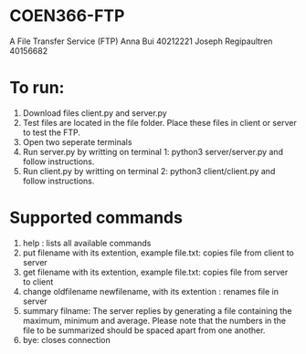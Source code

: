 # COEN366-FTP
A File Transfer Service (FTP) 
Anna Bui 40212221
Joseph Regipaultren 40156682

# To run:
1. Download files client.py and server.py
2. Test files are located in the file folder. Place these files in client or server to test the FTP.
3. Open two seperate terminals
4. Run server.py by writting on terminal 1: python3 server/server.py and follow instructions.
5. Run client.py by writting on terminal 2: python3 client/client.py and follow instructions.

# Supported commands
1. help : lists all available commands
2. put filename with its extention, example file.txt: copies file from client to server
3. get filename with its extention, example file.txt: copies file from server to client
4. change oldfilename newfilename, with its extention : renames file in server
5. summary filname: The server replies by generating a file containing the maximum, minimum and average. Please note that the numbers in the file to be summarized should be spaced apart from one another.
5. bye: closes connection


